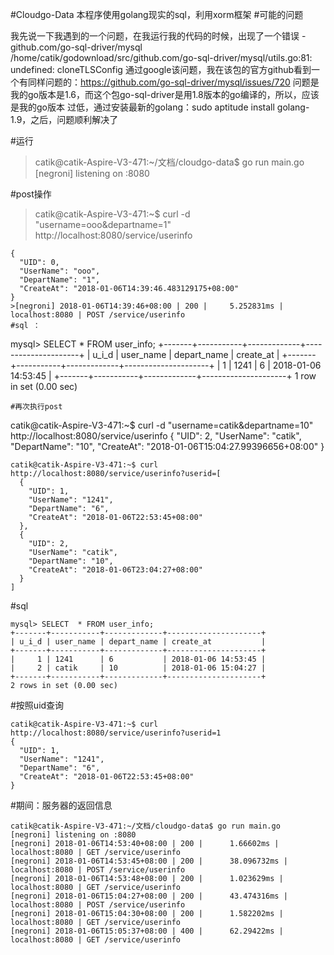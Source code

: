 #Cloudgo-Data
本程序使用golang现实的sql，利用xorm框架
#可能的问题
>
我先说一下我遇到的一个问题，在我运行我的代码的时候，出现了一个错误
 -github.com/go-sql-driver/mysql
/home/catik/godownload/src/github.com/go-sql-driver/mysql/utils.go:81: undefined: cloneTLSConfig
通过google该问题，我在该包的官方github看到一个有同样问题的：https://github.com/go-sql-driver/mysql/issues/720
问题是我的go版本是1.6，而这个包go-sql-driver是用1.8版本的go编译的，所以，应该是我的go版本
过低，通过安装最新的golang：sudo aptitude install golang-1.9，之后，问题顺利解决了
>
#运行
>
>catik@catik-Aspire-V3-471:~/文档/cloudgo-data$ go run main.go
>[negroni] listening on :8080
>
#post操作
>
>catik@catik-Aspire-V3-471:~$ curl -d "username=ooo&departname=1" http://localhost:8080/service/userinfo
```
{
  "UID": 0,
  "UserName": "ooo",
  "DepartName": "1",
  "CreateAt": "2018-01-06T14:39:46.483129175+08:00"
}
>[negroni] 2018-01-06T14:39:46+08:00 | 200 | 	 5.252831ms | localhost:8080 | POST /service/userinfo
#sql ：
```
mysql> SELECT  * FROM user_info;
+-------+-----------+-------------+---------------------+
| u_i_d | user_name | depart_name | create_at           |
+-------+-----------+-------------+---------------------+
|     1 | 1241      | 6           | 2018-01-06 14:53:45 |
+-------+-----------+-------------+---------------------+
1 row in set (0.00 sec)
```
#再次执行post

```
catik@catik-Aspire-V3-471:~$ curl -d "username=catik&departname=10" http://localhost:8080/service/userinfo
{
  "UID": 2,
  "UserName": "catik",
  "DepartName": "10",
  "CreateAt": "2018-01-06T15:04:27.99396656+08:00"
}
```
catik@catik-Aspire-V3-471:~$ curl http://localhost:8080/service/userinfo?userid=[
  {
    "UID": 1,
    "UserName": "1241",
    "DepartName": "6",
    "CreateAt": "2018-01-06T22:53:45+08:00"
  },
  {
    "UID": 2,
    "UserName": "catik",
    "DepartName": "10",
    "CreateAt": "2018-01-06T23:04:27+08:00"
  }
]
```

#sql
```
mysql> SELECT  * FROM user_info;
+-------+-----------+-------------+---------------------+
| u_i_d | user_name | depart_name | create_at           |
+-------+-----------+-------------+---------------------+
|     1 | 1241      | 6           | 2018-01-06 14:53:45 |
|     2 | catik     | 10          | 2018-01-06 15:04:27 |
+-------+-----------+-------------+---------------------+
2 rows in set (0.00 sec)
```
#按照uid查询
```
catik@catik-Aspire-V3-471:~$ curl http://localhost:8080/service/userinfo?userid=1
{
  "UID": 1,
  "UserName": "1241",
  "DepartName": "6",
  "CreateAt": "2018-01-06T22:53:45+08:00"
}
```
#期间：服务器的返回信息
```
catik@catik-Aspire-V3-471:~/文档/cloudgo-data$ go run main.go
[negroni] listening on :8080
[negroni] 2018-01-06T14:53:40+08:00 | 200 | 	 1.66602ms | localhost:8080 | GET /service/userinfo
[negroni] 2018-01-06T14:53:45+08:00 | 200 | 	 38.096732ms | localhost:8080 | POST /service/userinfo
[negroni] 2018-01-06T14:53:48+08:00 | 200 | 	 1.023629ms | localhost:8080 | GET /service/userinfo
[negroni] 2018-01-06T15:04:27+08:00 | 200 | 	 43.474316ms | localhost:8080 | POST /service/userinfo
[negroni] 2018-01-06T15:04:30+08:00 | 200 | 	 1.582202ms | localhost:8080 | GET /service/userinfo
[negroni] 2018-01-06T15:05:37+08:00 | 400 | 	 62.29422ms | localhost:8080 | GET /service/userinfo
```
